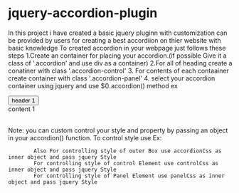 # jquery-accordion-plugin
In this project i have created a basic jquery pluginn with customization can be provided by users for creating a best accordiion on thier website with basic knowledge
 To created accordion in your webpage just follows these steps
 1.Create an container for placing your accordion.(if possible Give it a class of '.accordion' and use div as a container)
 2.For all of heading create a conatiner with class '.accordion-control'
 3. For contents of each contaainer create container with class '.accordion-panel'
 4. select your accordion container using jquery and use $().accordion() method
 ex
      <div class="accordion">
            <button class="accordion-control" >header 1</button>
            <div class="accordion-panel">
                content 1
            </div>    
        </div>
         <script> 
            $('.accordion').accordion(options);
           </script>
           
           
  Note: you can custom control your style and property by passing an object in your accordion() function.
  To control style
  use Ex:
   <script> 
            var options={
                accordionCss:{
                    width:"60%",
                    margin:"1em auto 1em auto",
                },
                speed:300
            };
            $('.accordion').accordion(options);
            </script>
            Also For controlling style of outer Box use accordionCss as inner object and pass jquery Style
            For controlling style of control Element use controlCss as inner object and pass jquery Style
            For controlling style of Panel Element use panelCss as inner object and pass jquery Style
